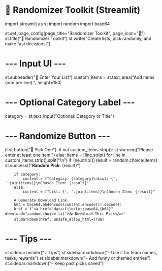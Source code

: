 # 🎲 Randomizer Toolkit (Streamlit)

import streamlit as st
import random
import base64

st.set_page_config(page_title="Randomizer Toolkit", page_icon="🎲")
st.title("🎲 Randomizer Toolkit")
st.write("Create lists, pick randomly, and make fast decisions!")

# --- Input UI ---
st.subheader("📝 Enter Your List")
custom_items = st.text_area("Add items (one per line):", height=150)

# --- Optional Category Label ---
category = st.text_input("Optional: Category or Title")

# --- Randomize Button ---
if st.button("🎲 Pick One"):
    if not custom_items.strip():
        st.warning("Please enter at least one item.")
    else:
        items = [line.strip() for line in custom_items.strip().split("\n") if line.strip()]
        result = random.choice(items)
        st.success(f"**Random Pick:** {result}")

        if category:
            content = f"Category: {category}\nList: {', '.join(items)}\nChosen Item: {result}"
        else:
            content = f"List: {', '.join(items)}\nChosen Item: {result}"

        # Generate Download Link
        b64 = base64.b64encode(content.encode()).decode()
        href = f'<a href="data:file/txt;base64,{b64}" download="random_choice.txt">📥 Download This Pick</a>'
        st.markdown(href, unsafe_allow_html=True)

# --- Tips ---
st.sidebar.header("💡 Tips")
st.sidebar.markdown("- Use it for team names, tasks, rewards")
st.sidebar.markdown("- Add funny or themed entries")
st.sidebar.markdown("- Keep past picks saved")
